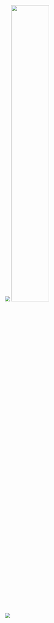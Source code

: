 
<br/>
<p align="left">
    <img src="https://github-readme-stats.vercel.app/api?username=gargvader&&show_icons=true&title_color=ffffff&icon_color=bb2acf&text_color=daf7dc&bg_color=151515">
<img width="49.5%" src="http://github-readme-streak-stats.herokuapp.com?user=gargVader" />
</p>
<br>

<img src="https://komarev.com/ghpvc/?username=gargVader">

